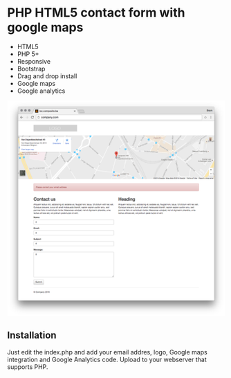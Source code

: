 # PHP HTML5 contact form with google maps

- HTML5
- PHP 5+
- Responsive
- Bootstrap 
- Drag and drop install
- Google maps 
- Google analytics

![Screenshot](readme/screenshot.png)

## Installation

Just edit the index.php and add your email addres, logo, Google maps integration and Google Analytics code. Upload to your webserver that supports PHP. 